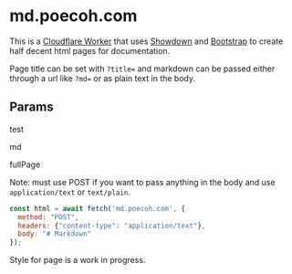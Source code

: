 # md.poecoh.com
This is a [Cloudflare Worker](https://workers.cloudflare.com/) that uses [Showdown](https://showdownjs.com/) and [Bootstrap](https://getbootstrap.com/) to create half decent html pages for documentation.

Page title can be set with `?title=` and markdown can be passed either through a url like `?md=` or as plain text in the body.

## Params
test

md

fullPage


Note: must use POST if you want to pass anything in the body and use `application/text` or `text/plain`.

```javascript
const html = await fetch('md.poecoh.com', {
  method: "POST",
  headers: {"content-type": "application/text"},
  body: "# Markdown"
});
```

Style for page is a work in progress.
